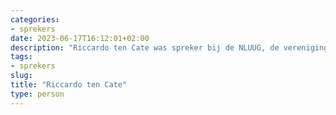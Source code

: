 ```yaml
---
categories:
- sprekers
date: 2023-06-17T16:12:01+02:00
description: "Riccardo ten Cate was spreker bij de NLUUG, de vereniging voor open systemen en open standaarden. Lees meer over deze spreker."
tags:
- sprekers
slug:
title: "Riccardo ten Cate"
type: person
---
```

